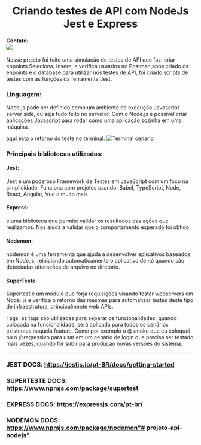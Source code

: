<h1 align="Center"> Criando testes de API com NodeJs Jest e Express </h1>

#### Contato:<div><a href="https://www.linkedin.com/in/lucas-santos-239358132" target="_blank"><img src="https:/img.shields.io/badge-LinkedIn-%230077B5?style=for-the-badge&logo=linkedin&logoColor=white" target="_blank"></a>
</div>

Nesse projeto foi feito uma simulação de testes de API que faz: criar enpoints Seleciona, Insere, e verifica usuarios no Postman,após criado os enpoints e o database para utilizar nos testes de API, foi criado scripts de testes com as funções da ferramenta Jest.

### Linguagem:
Node.js pode ser definido como um ambiente de execução Javascript server side, ou seja tudo feito no servidor. 
Com o Node.js é possível criar aplicações Javascript para rodar como uma aplicação sozinha em uma máquina.

aqui esta o retorno do teste no terminal:
![Terminal cenario](image.png)

### Principais bibliotecas utilizadas:
#### Jest: 
Jest é um poderoso Framework de Testes em JavaScript com um foco na simplicidade.
Funciona com projetos usando: Babel, TypeScript, Node, React, Angular, Vue e muito mais

#### Express: 
é uma biblioteca que permite validar os resultados das ações que realizamos. Nos ajuda a validar que o comportamento esperado foi obtido

#### Nodemon: 
nodemon é uma ferramenta que ajuda a desenvolver aplicativos baseados em Node.js, reiniciando automaticamente o aplicativo de nó quando são detectadas alterações de arquivo no diretório.

#### SuperTeste: 
Supertest é um módulo que forja requisições visando testar webservers em Node. js e verifica o retorno das mesmas para automatizar testes deste tipo de infraestrutura, principalmente web APIs.

Tags: as tags são utilizadas para separar os funcionalidades, quando colocada na funcionalidade, será aplicada para todos os cenários existentes naquela feature. Como por exemplo o @smoke que eu coloquei ou o @regressivo para usar em um cenário de login que precisa ser testado mais vezes, quando for subir para produçao novas versões do sistema.

----------------------------------------------------------------------------------
### JEST DOCS:       https://jestjs.io/pt-BR/docs/getting-started
### SUPERTESTE DOCS: https://www.npmjs.com/package/supertest
### EXPRESS DOCS:    https://expressjs.com/pt-br/
### NODEMON DOCS:    https://www.npmjs.com/package/nodemon"# projeto-api-nodejs"  
